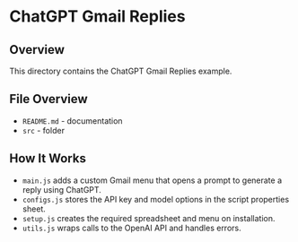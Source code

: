 # ChatGPT Gmail Replies

## Overview
This directory contains the ChatGPT Gmail Replies example.

## File Overview
- `README.md` - documentation
- `src` - folder


## How It Works
- `main.js` adds a custom Gmail menu that opens a prompt to generate a reply using ChatGPT.
- `configs.js` stores the API key and model options in the script properties sheet.
- `setup.js` creates the required spreadsheet and menu on installation.
- `utils.js` wraps calls to the OpenAI API and handles errors.
